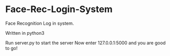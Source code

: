 # Face-Rec-Login-System
Face Recognition Log in system.

Written in python3

Run server.py to start the server
Now enter 127.0.0.1:5000 and you are good to go!
